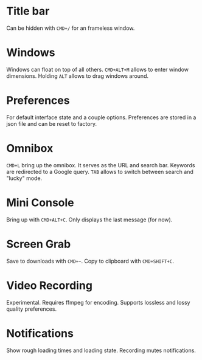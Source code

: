 # Title bar
Can be hidden with `CMD+/` for an frameless window.

# Windows
Windows can float on top of all others. `CMD+ALT+M` allows to enter window dimensions. Holding `ALT` allows to drag windows around.

# Preferences
For default interface state and a couple options. Preferences are stored in a json file and can be reset to factory.

# Omnibox
`CMD+L` bring up the omnibox. It serves as the URL and search bar. Keywords are redirected to a Google query. `TAB` allows to switch between search and "lucky" mode.

# Mini Console
Bring up with `CMD+ALT+C`. Only displays the last message (for now).

# Screen Grab
Save to downloads with `CMD+~`. Copy to clipboard with `CMD+SHIFT+C`.

# Video Recording
Experimental. Requires ffmpeg for encoding. Supports lossless and lossy quality preferences.

# Notifications
Show rough loading times and loading state. Recording mutes notifications.